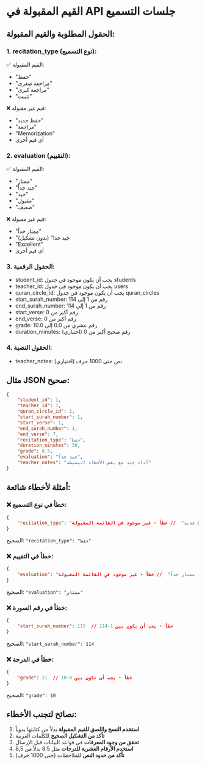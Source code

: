 # القيم المقبولة في API جلسات التسميع

## الحقول المطلوبة والقيم المقبولة:

### 1. recitation_type (نوع التسميع):
✅ القيم المقبولة:
- "حفظ"
- "مراجعة صغرى"  
- "مراجعة كبرى"
- "تثبيت"

❌ قيم غير مقبولة:
- "حفظ جديد"
- "مراجعة"
- "Memorization"
- أي قيم أخرى

### 2. evaluation (التقييم):
✅ القيم المقبولة:
- "ممتاز"
- "جيد جداً"
- "جيد"
- "مقبول"
- "ضعيف"

❌ قيم غير مقبولة:
- "ممتاز جداً"
- "جيد جدا" (بدون تشكيل)
- "Excellent"
- أي قيم أخرى

### 3. الحقول الرقمية:
- student_id: يجب أن يكون موجود في جدول students
- teacher_id: يجب أن يكون موجود في جدول users
- quran_circle_id: يجب أن يكون موجود في جدول quran_circles
- start_surah_number: رقم من 1 إلى 114
- end_surah_number: رقم من 1 إلى 114  
- start_verse: رقم أكبر من 0
- end_verse: رقم أكبر من 0
- grade: رقم عشري من 0.0 إلى 10.0
- duration_minutes: رقم صحيح أكبر من 0 (اختياري)

### 4. الحقول النصية:
- teacher_notes: نص حتى 1000 حرف (اختياري)

## مثال JSON صحيح:
```json
{
    "student_id": 1,
    "teacher_id": 1,
    "quran_circle_id": 1,
    "start_surah_number": 1,
    "start_verse": 1,
    "end_surah_number": 1,
    "end_verse": 7,
    "recitation_type": "حفظ",
    "duration_minutes": 30,
    "grade": 8.5,
    "evaluation": "جيد جداً",
    "teacher_notes": "أداء جيد مع بعض الأخطاء البسيطة"
}
```

## أمثلة لأخطاء شائعة:

### ❌ خطأ في نوع التسميع:
```json
{
    "recitation_type": "حفظ جديد"  // خطأ - غير موجود في القائمة المقبولة
}
```
الصحيح: `"recitation_type": "حفظ"`

### ❌ خطأ في التقييم:
```json
{
    "evaluation": "ممتاز جداً"  // خطأ - غير موجود في القائمة المقبولة
}
```
الصحيح: `"evaluation": "ممتاز"`

### ❌ خطأ في رقم السورة:
```json
{
    "start_surah_number": 115  // خطأ - يجب أن يكون بين 1-114
}
```
الصحيح: `"start_surah_number": 114`

### ❌ خطأ في الدرجة:
```json
{
    "grade": 11  // خطأ - يجب أن تكون بين 0-10
}
```
الصحيح: `"grade": 10`

## نصائح لتجنب الأخطاء:

1. **استخدم النسخ واللصق للقيم المقبولة** بدلاً من كتابتها يدوياً
2. **تأكد من التشكيل الصحيح** للكلمات العربية
3. **تحقق من وجود المعرفات** في قواعد البيانات قبل الإرسال
4. **استخدم الأرقام العشرية للدرجات** مثل 8.5 بدلاً من 8,5
5. **تأكد من حدود النص** للملاحظات (حتى 1000 حرف)
